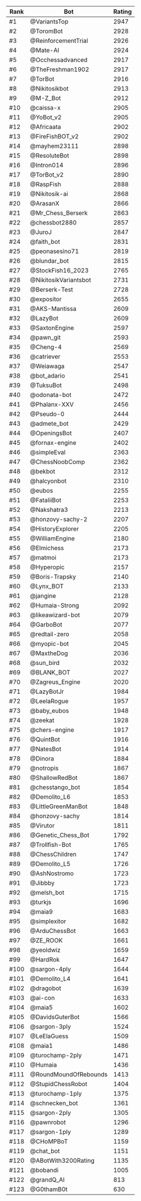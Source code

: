 Rank|Bot|Rating
---|---|---
#1|@VariantsTop|2947
#2|@ToromBot|2928
#3|@ReinforcementTrial|2926
#4|@Mate-AI|2924
#5|@Occhessadvanced|2917
#6|@TheFreshman1902|2917
#7|@TorBot|2916
#8|@Nikitosikbot|2913
#9|@M-Z_Bot|2912
#10|@caissa-x|2905
#11|@YoBot_v2|2905
#12|@Africaata|2902
#13|@FireFishBOT_v2|2902
#14|@mayhem23111|2898
#15|@ResoluteBot|2898
#16|@Intron014|2896
#17|@TorBot_v2|2890
#18|@RaspFish|2888
#19|@Nikitosik-ai|2868
#20|@ArasanX|2866
#21|@Mr_Chess_Berserk|2863
#22|@chessbot2880|2857
#23|@JuroJ|2847
#24|@faith_bot|2831
#25|@peonasesino71|2819
#26|@blundar_bot|2815
#27|@StockFish16_2023|2765
#28|@NikitosikVariantsbot|2731
#29|@Berserk-Test|2728
#30|@expositor|2655
#31|@AKS-Mantissa|2609
#32|@LazyBot|2609
#33|@SaxtonEngine|2597
#34|@pawn_git|2593
#35|@Cheng-4|2569
#36|@catriever|2553
#37|@Weiawaga|2547
#38|@bot_adario|2541
#39|@TuksuBot|2498
#40|@odonata-bot|2472
#41|@Phalanx-XXV|2456
#42|@Pseudo-0|2444
#43|@admete_bot|2429
#44|@OpeningsBot|2407
#45|@fornax-engine|2402
#46|@simpleEval|2363
#47|@ChessNoobComp|2362
#48|@bekbot|2312
#49|@halcyonbot|2310
#50|@eubos|2255
#51|@FataliiBot|2253
#52|@Nakshatra3|2213
#53|@honzovy-sachy-2|2207
#54|@HistoryExplorer|2205
#55|@WilliamEngine|2180
#56|@Elmichess|2173
#57|@matmoi|2173
#58|@Hyperopic|2157
#59|@Boris-Trapsky|2140
#60|@Lynx_BOT|2133
#61|@jangine|2128
#62|@Humaia-Strong|2092
#63|@likeawizard-bot|2079
#64|@GarboBot|2077
#65|@redtail-zero|2058
#66|@myopic-bot|2045
#67|@MaxtheDog|2036
#68|@sun_bird|2032
#69|@BLANK_BOT|2027
#70|@Zagreus_Engine|2020
#71|@LazyBotJr|1984
#72|@LeelaRogue|1957
#73|@baby_eubos|1948
#74|@zeekat|1928
#75|@chers-engine|1917
#76|@QuintBot|1916
#77|@NatesBot|1914
#78|@Dinora|1884
#79|@notropis|1867
#80|@ShallowRedBot|1867
#81|@chesstango_bot|1854
#82|@Demolito_L6|1853
#83|@LittleGreenManBot|1848
#84|@honzovy-sachy|1814
#85|@Virutor|1811
#86|@Genetic_Chess_Bot|1792
#87|@Trollfish-Bot|1765
#88|@ChessChildren|1747
#89|@Demolito_L5|1726
#90|@AshNostromo|1723
#91|@Jibbby|1723
#92|@melsh_bot|1715
#93|@turkjs|1696
#94|@maia9|1683
#95|@simplexitor|1682
#96|@ArduChessBot|1663
#97|@ZE_ROOK|1661
#98|@yeoldwiz|1659
#99|@HardRok|1647
#100|@sargon-4ply|1644
#101|@Demolito_L4|1641
#102|@dragobot|1639
#103|@ai-con|1633
#104|@maia5|1602
#105|@DavidsGuterBot|1566
#106|@sargon-3ply|1524
#107|@LeElaGuess|1509
#108|@maia1|1486
#109|@turochamp-2ply|1471
#110|@Humaia|1436
#111|@RoundMoundOfRebounds|1413
#112|@StupidChessRobot|1404
#113|@turochamp-1ply|1375
#114|@schnecken_bot|1361
#115|@sargon-2ply|1305
#116|@pawnrobot|1296
#117|@sargon-1ply|1289
#118|@CHoMPBoT|1159
#119|@chat_bot|1151
#120|@ABotWith3200Rating|1135
#121|@bobandi|1005
#122|@grandQ_AI|813
#123|@G0thamB0t|630
